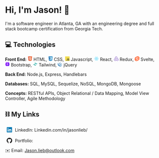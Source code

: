 # Hi, I'm Jason! 👋

I'm a software engineer in Atlanta, GA with an engineering degree and full stack bootcamp certification from Georgia Tech.

## 💻 Technologies

**Front End:**
<img src="icons/html5.svg" alt="HTML" title="HTML" height="15px" />
HTML,
<img src="icons/css3.svg" alt="CSS" title="CSS" height="15px" />
CSS,
<img src="icons/javascript.svg" alt="Javascript" title="Javascript" height="15px" />
Javascript,
<img src="icons/react.svg" alt="React" title="React" height="15px" />
React,
<img src="icons/redux.svg" alt="Redux" title="Redux" height="15px" />
Redux,
<img src="icons/svelte.svg" alt="Svelte" title="Svelte" height="15px" />
Svelte,
<img src="icons/bootstrap.svg" alt="Bootstrap" title="Bootstrap" height="15px" />
Bootstrap,
<img src="icons/tailwindcss.svg" alt="Tailwind" title="Tailwind" height="15px" />
Tailwind,
<img src="icons/jquery.svg" alt="jQuery" title="jQuery" height="15px" />
jQuery
<br/>

**Back End:**
Node.js,
Express,
Handlebars
<br/>

**Databases:**
SQL,
MySQL,
Sequelize,
NoSQL,
MongoDB,
Mongoose
<br/>

**Concepts:**
RESTful APIs,
Object Relational / Data Mapping,
Model View Controller,
Agile Methodology
<br/>

<!-- ### Misc
Jest -->

## ⛓ My Links

<img src="icons/linkedin.svg" style="width: 18px; position: relative; top: 3px; margin: 0 5px;" /> LinkedIn: Linkedin.com/in/jasonlieb/
<br/>

<img src="icons/github.svg" style="width: 18px; position: relative; top: 3px; margin: 0 5px;" /> Portfolio:
<br/>

✉️ Email: Jason.lieb@outlook.com

<!-- <img src="icons/react.png" style="width: 18px; position: relative; top: 3px; margin: 0 5px; display: inline;" /> -->

<!-- <img src="https://img.shields.io/badge/HTML5-282C34?logo=html5&logoColor=E34F26" alt="HTML5 logo" title="HTML5" height="25" />
<img src="https://img.shields.io/badge/CSS3-282C34?logo=css3&logoColor=1572B6" alt="CSS3 logo" title="CSS3" height="25" />
<img src="https://img.shields.io/badge/JavaScript-282C34?logo=javascript&logoColor=F7DF1E" alt="JavaScript logo" title="JavaScript" height="25" /> -->

<!--


- 🔭 I’m currently working on ...
- 🌱 I’m currently learning ...
- 👯 I’m looking to collaborate on ...
- 🤔 I’m looking for help with ...
- 💬 Ask me about ...
- 📫 How to reach me: ...
- 😄 Pronouns: ...
- ⚡ Fun fact: ...
-->

